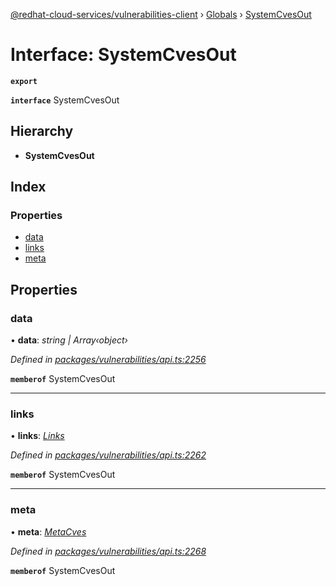 [@redhat-cloud-services/vulnerabilities-client](../README.md) › [Globals](../globals.md) › [SystemCvesOut](systemcvesout.md)

# Interface: SystemCvesOut

**`export`** 

**`interface`** SystemCvesOut

## Hierarchy

* **SystemCvesOut**

## Index

### Properties

* [data](systemcvesout.md#data)
* [links](systemcvesout.md#links)
* [meta](systemcvesout.md#meta)

## Properties

###  data

• **data**: *string | Array‹object›*

*Defined in [packages/vulnerabilities/api.ts:2256](https://github.com/RedHatInsights/javascript-clients/blob/master/packages/vulnerabilities/api.ts#L2256)*

**`memberof`** SystemCvesOut

___

###  links

• **links**: *[Links](links.md)*

*Defined in [packages/vulnerabilities/api.ts:2262](https://github.com/RedHatInsights/javascript-clients/blob/master/packages/vulnerabilities/api.ts#L2262)*

**`memberof`** SystemCvesOut

___

###  meta

• **meta**: *[MetaCves](metacves.md)*

*Defined in [packages/vulnerabilities/api.ts:2268](https://github.com/RedHatInsights/javascript-clients/blob/master/packages/vulnerabilities/api.ts#L2268)*

**`memberof`** SystemCvesOut
